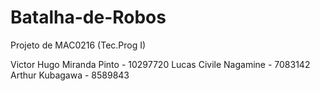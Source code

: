 # Batalha-de-Robos
Projeto de MAC0216 (Tec.Prog I)

Victor Hugo Miranda Pinto - 10297720
Lucas Civile Nagamine - 7083142
Arthur Kubagawa - 8589843
